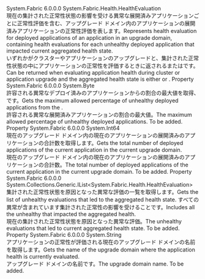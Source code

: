 <Type Name="UpgradeDomainDeployedApplicationsHealthEvaluation" FullName="System.Fabric.Health.UpgradeDomainDeployedApplicationsHealthEvaluation">
  <TypeSignature Language="C#" Value="public sealed class UpgradeDomainDeployedApplicationsHealthEvaluation : System.Fabric.Health.HealthEvaluation" />
  <TypeSignature Language="ILAsm" Value=".class public auto ansi sealed beforefieldinit UpgradeDomainDeployedApplicationsHealthEvaluation extends System.Fabric.Health.HealthEvaluation" />
  <TypeSignature Language="DocId" Value="T:System.Fabric.Health.UpgradeDomainDeployedApplicationsHealthEvaluation" />
  <TypeSignature Language="VB.NET" Value="Public NotInheritable Class UpgradeDomainDeployedApplicationsHealthEvaluation&#xA;Inherits HealthEvaluation" />
  <TypeSignature Language="F#" Value="type UpgradeDomainDeployedApplicationsHealthEvaluation = class&#xA;    inherit HealthEvaluation" />
  <AssemblyInfo>
    <AssemblyName>System.Fabric</AssemblyName>
    <AssemblyVersion>6.0.0.0</AssemblyVersion>
  </AssemblyInfo>
  <Base>
    <BaseTypeName>System.Fabric.Health.HealthEvaluation</BaseTypeName>
  </Base>
  <Interfaces />
  <Docs>
    <summary>
      <para><span data-ttu-id="a4aa6-101">現在の集計された正常性状態の影響を受ける異常な展開済みアプリケーションごとに正常性評価を含む、アップグレード ドメイン内のアプリケーションの展開済みアプリケーションの正常性評価を表します。</span><span class="sxs-lookup"><span data-stu-id="a4aa6-101">Represents health evaluation for deployed applications of an application in an upgrade domain, containing health evaluations for each unhealthy deployed application that impacted current aggregated health state.</span></span>
            </para>
    </summary>
    <remarks><span data-ttu-id="a4aa6-102">いずれかがクラスターやアプリケーションのアップグレードと、集計された正常性状態の中にアプリケーションの正常性を評価するときに返される<see cref="F:System.Fabric.Health.HealthState.Error" />または<see cref="F:System.Fabric.Health.HealthState.Warning" />です。</span><span class="sxs-lookup"><span data-stu-id="a4aa6-102">Can be returned when evaluating application health during cluster or application upgrade and the aggregated health state is either <see cref="F:System.Fabric.Health.HealthState.Error" /> or <see cref="F:System.Fabric.Health.HealthState.Warning" />.</span></span></remarks>
  </Docs>
  <Members>
    <Member MemberName="MaxPercentUnhealthyDeployedApplications">
      <MemberSignature Language="C#" Value="public byte MaxPercentUnhealthyDeployedApplications { get; }" />
      <MemberSignature Language="ILAsm" Value=".property instance unsigned int8 MaxPercentUnhealthyDeployedApplications" />
      <MemberSignature Language="DocId" Value="P:System.Fabric.Health.UpgradeDomainDeployedApplicationsHealthEvaluation.MaxPercentUnhealthyDeployedApplications" />
      <MemberSignature Language="VB.NET" Value="Public ReadOnly Property MaxPercentUnhealthyDeployedApplications As Byte" />
      <MemberSignature Language="F#" Value="member this.MaxPercentUnhealthyDeployedApplications : byte" Usage="System.Fabric.Health.UpgradeDomainDeployedApplicationsHealthEvaluation.MaxPercentUnhealthyDeployedApplications" />
      <MemberType>Property</MemberType>
      <AssemblyInfo>
        <AssemblyName>System.Fabric</AssemblyName>
        <AssemblyVersion>6.0.0.0</AssemblyVersion>
      </AssemblyInfo>
      <ReturnValue>
        <ReturnType>System.Byte</ReturnType>
      </ReturnValue>
      <Docs>
        <summary>
          <para><span data-ttu-id="a4aa6-103">許容される異常なデプロイ済みのアプリケーションからの割合の最大値を取得、<see cref="T:System.Fabric.Health.ApplicationHealthPolicy" />です。</span><span class="sxs-lookup"><span data-stu-id="a4aa6-103">Gets the maximum allowed percentage of unhealthy deployed applications from the <see cref="T:System.Fabric.Health.ApplicationHealthPolicy" />.</span></span></para>
        </summary>
        <value>
          <para><span data-ttu-id="a4aa6-104">許容される異常な展開済みアプリケーションの割合の最大値。</span><span class="sxs-lookup"><span data-stu-id="a4aa6-104">The maximum allowed percentage of unhealthy deployed applications.</span></span></para>
        </value>
        <remarks>To be added.</remarks>
      </Docs>
    </Member>
    <Member MemberName="TotalCount">
      <MemberSignature Language="C#" Value="public long TotalCount { get; }" />
      <MemberSignature Language="ILAsm" Value=".property instance int64 TotalCount" />
      <MemberSignature Language="DocId" Value="P:System.Fabric.Health.UpgradeDomainDeployedApplicationsHealthEvaluation.TotalCount" />
      <MemberSignature Language="VB.NET" Value="Public ReadOnly Property TotalCount As Long" />
      <MemberSignature Language="F#" Value="member this.TotalCount : int64" Usage="System.Fabric.Health.UpgradeDomainDeployedApplicationsHealthEvaluation.TotalCount" />
      <MemberType>Property</MemberType>
      <AssemblyInfo>
        <AssemblyName>System.Fabric</AssemblyName>
        <AssemblyVersion>6.0.0.0</AssemblyVersion>
      </AssemblyInfo>
      <ReturnValue>
        <ReturnType>System.Int64</ReturnType>
      </ReturnValue>
      <Docs>
        <summary>
          <para><span data-ttu-id="a4aa6-105">現在のアップグレード ドメイン内の現在のアプリケーションの展開済みのアプリケーションの合計数を取得します。</span><span class="sxs-lookup"><span data-stu-id="a4aa6-105">Gets the total number of deployed applications of the current application in the current upgrade domain.</span></span></para>
        </summary>
        <value>
          <para><span data-ttu-id="a4aa6-106">現在のアップグレード ドメイン内の現在のアプリケーションの展開済みのアプリケーションの合計数。</span><span class="sxs-lookup"><span data-stu-id="a4aa6-106">The total number of deployed applications of the current application in the current upgrade domain.</span></span></para>
        </value>
        <remarks>To be added.</remarks>
      </Docs>
    </Member>
    <Member MemberName="UnhealthyEvaluations">
      <MemberSignature Language="C#" Value="public System.Collections.Generic.IList&lt;System.Fabric.Health.HealthEvaluation&gt; UnhealthyEvaluations { get; }" />
      <MemberSignature Language="ILAsm" Value=".property instance class System.Collections.Generic.IList`1&lt;class System.Fabric.Health.HealthEvaluation&gt; UnhealthyEvaluations" />
      <MemberSignature Language="DocId" Value="P:System.Fabric.Health.UpgradeDomainDeployedApplicationsHealthEvaluation.UnhealthyEvaluations" />
      <MemberSignature Language="VB.NET" Value="Public ReadOnly Property UnhealthyEvaluations As IList(Of HealthEvaluation)" />
      <MemberSignature Language="F#" Value="member this.UnhealthyEvaluations : System.Collections.Generic.IList&lt;System.Fabric.Health.HealthEvaluation&gt;" Usage="System.Fabric.Health.UpgradeDomainDeployedApplicationsHealthEvaluation.UnhealthyEvaluations" />
      <MemberType>Property</MemberType>
      <AssemblyInfo>
        <AssemblyName>System.Fabric</AssemblyName>
        <AssemblyVersion>6.0.0.0</AssemblyVersion>
      </AssemblyInfo>
      <ReturnValue>
        <ReturnType>System.Collections.Generic.IList&lt;System.Fabric.Health.HealthEvaluation&gt;</ReturnType>
      </ReturnValue>
      <Docs>
        <summary>
          <para><span data-ttu-id="a4aa6-107">集計された正常性状態を原因となった異常な評価の一覧を取得します。</span><span class="sxs-lookup"><span data-stu-id="a4aa6-107">Gets the list of unhealthy evaluations that led to the aggregated health state.</span></span> <span data-ttu-id="a4aa6-108">すべての異常が含まれています<see cref="T:System.Fabric.Health.DeployedApplicationHealthEvaluation" />集計された正常性の影響を受けることです。</span><span class="sxs-lookup"><span data-stu-id="a4aa6-108">Includes all the unhealthy <see cref="T:System.Fabric.Health.DeployedApplicationHealthEvaluation" /> that impacted the aggregated health.</span></span></para>
        </summary>
        <value>
          <para><span data-ttu-id="a4aa6-109">現在の集計された正常性状態を原因となった異常な評価。</span><span class="sxs-lookup"><span data-stu-id="a4aa6-109">The unhealthy evaluations that led to current aggregated health state.</span></span></para>
        </value>
        <remarks>To be added.</remarks>
      </Docs>
    </Member>
    <Member MemberName="UpgradeDomainName">
      <MemberSignature Language="C#" Value="public string UpgradeDomainName { get; }" />
      <MemberSignature Language="ILAsm" Value=".property instance string UpgradeDomainName" />
      <MemberSignature Language="DocId" Value="P:System.Fabric.Health.UpgradeDomainDeployedApplicationsHealthEvaluation.UpgradeDomainName" />
      <MemberSignature Language="VB.NET" Value="Public ReadOnly Property UpgradeDomainName As String" />
      <MemberSignature Language="F#" Value="member this.UpgradeDomainName : string" Usage="System.Fabric.Health.UpgradeDomainDeployedApplicationsHealthEvaluation.UpgradeDomainName" />
      <MemberType>Property</MemberType>
      <AssemblyInfo>
        <AssemblyName>System.Fabric</AssemblyName>
        <AssemblyVersion>6.0.0.0</AssemblyVersion>
      </AssemblyInfo>
      <ReturnValue>
        <ReturnType>System.String</ReturnType>
      </ReturnValue>
      <Docs>
        <summary>
          <para><span data-ttu-id="a4aa6-110">アプリケーションの正常性が評価される現在のアップグレード ドメインの名前を取得します。</span><span class="sxs-lookup"><span data-stu-id="a4aa6-110">Gets the name of the upgrade domain where the application health is currently evaluated.</span></span></para>
        </summary>
        <value>
          <para><span data-ttu-id="a4aa6-111">アップグレード ドメインの名前です。</span><span class="sxs-lookup"><span data-stu-id="a4aa6-111">The upgrade domain name.</span></span></para>
        </value>
        <remarks>To be added.</remarks>
      </Docs>
    </Member>
  </Members>
</Type>